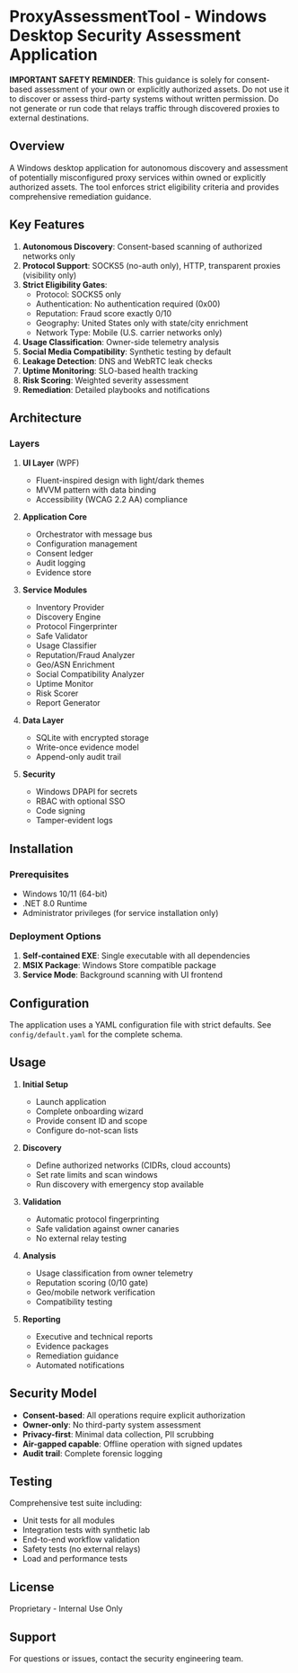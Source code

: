 # ProxyAssessmentTool - Windows Desktop Security Assessment Application

**IMPORTANT SAFETY REMINDER**: This guidance is solely for consent-based assessment of your own or explicitly authorized assets. Do not use it to discover or assess third-party systems without written permission. Do not generate or run code that relays traffic through discovered proxies to external destinations.

## Overview

A Windows desktop application for autonomous discovery and assessment of potentially misconfigured proxy services within owned or explicitly authorized assets. The tool enforces strict eligibility criteria and provides comprehensive remediation guidance.

## Key Features

1. **Autonomous Discovery**: Consent-based scanning of authorized networks only
2. **Protocol Support**: SOCKS5 (no-auth only), HTTP, transparent proxies (visibility only)
3. **Strict Eligibility Gates**:
   - Protocol: SOCKS5 only
   - Authentication: No authentication required (0x00)
   - Reputation: Fraud score exactly 0/10
   - Geography: United States only with state/city enrichment
   - Network Type: Mobile (U.S. carrier networks only)
4. **Usage Classification**: Owner-side telemetry analysis
5. **Social Media Compatibility**: Synthetic testing by default
6. **Leakage Detection**: DNS and WebRTC leak checks
7. **Uptime Monitoring**: SLO-based health tracking
8. **Risk Scoring**: Weighted severity assessment
9. **Remediation**: Detailed playbooks and notifications

## Architecture

### Layers

1. **UI Layer** (WPF)
   - Fluent-inspired design with light/dark themes
   - MVVM pattern with data binding
   - Accessibility (WCAG 2.2 AA) compliance

2. **Application Core**
   - Orchestrator with message bus
   - Configuration management
   - Consent ledger
   - Audit logging
   - Evidence store

3. **Service Modules**
   - Inventory Provider
   - Discovery Engine
   - Protocol Fingerprinter
   - Safe Validator
   - Usage Classifier
   - Reputation/Fraud Analyzer
   - Geo/ASN Enrichment
   - Social Compatibility Analyzer
   - Uptime Monitor
   - Risk Scorer
   - Report Generator

4. **Data Layer**
   - SQLite with encrypted storage
   - Write-once evidence model
   - Append-only audit trail

5. **Security**
   - Windows DPAPI for secrets
   - RBAC with optional SSO
   - Code signing
   - Tamper-evident logs

## Installation

### Prerequisites

- Windows 10/11 (64-bit)
- .NET 8.0 Runtime
- Administrator privileges (for service installation only)

### Deployment Options

1. **Self-contained EXE**: Single executable with all dependencies
2. **MSIX Package**: Windows Store compatible package
3. **Service Mode**: Background scanning with UI frontend

## Configuration

The application uses a YAML configuration file with strict defaults. See `config/default.yaml` for the complete schema.

## Usage

1. **Initial Setup**
   - Launch application
   - Complete onboarding wizard
   - Provide consent ID and scope
   - Configure do-not-scan lists

2. **Discovery**
   - Define authorized networks (CIDRs, cloud accounts)
   - Set rate limits and scan windows
   - Run discovery with emergency stop available

3. **Validation**
   - Automatic protocol fingerprinting
   - Safe validation against owner canaries
   - No external relay testing

4. **Analysis**
   - Usage classification from owner telemetry
   - Reputation scoring (0/10 gate)
   - Geo/mobile network verification
   - Compatibility testing

5. **Reporting**
   - Executive and technical reports
   - Evidence packages
   - Remediation guidance
   - Automated notifications

## Security Model

- **Consent-based**: All operations require explicit authorization
- **Owner-only**: No third-party system assessment
- **Privacy-first**: Minimal data collection, PII scrubbing
- **Air-gapped capable**: Offline operation with signed updates
- **Audit trail**: Complete forensic logging

## Testing

Comprehensive test suite including:
- Unit tests for all modules
- Integration tests with synthetic lab
- End-to-end workflow validation
- Safety tests (no external relays)
- Load and performance tests

## License

Proprietary - Internal Use Only

## Support

For questions or issues, contact the security engineering team.